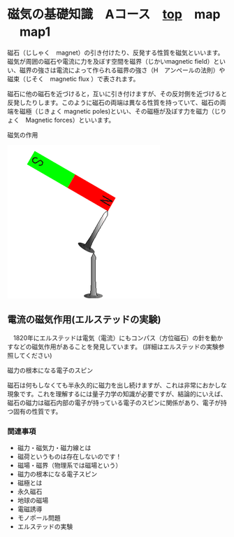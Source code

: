 # 磁気の基礎知識　Aコース　[top](./../index.md)　map 　map1　

磁石（じしゃく　magnet）の引き付けたり、反発する性質を磁気といいます。磁気が周囲の磁石や電流に力を及ぼす空間を磁界（じかいmagnetic field）といい、磁界の強さは電流によって作られる磁界の強さ（H　アンペールの法則）や磁束（じそく　magnetic flux ）で表されます。

磁石に他の磁石を近づけると，互いに引き付けますが、その反対側を近づけると反発したりします。このように磁石の両端は異なる性質を持っていて、磁石の両端を磁極（じきょく magnetic poles)といい、その磁極が及ぼす力を磁力（じりょく　Magnetic forces）といいます。

磁気の作用

![image](./img/jiki.gif)

## 電流の磁気作用(エルステッドの実験)

　1820年にエルステッドは電気（電流）にもコンパス（方位磁石）の針を動かすなどの磁気作用があることを発見しています。
(詳細はエルステッドの実験参照してください)

磁力の根本になる電子のスピン

磁石は何もしなくても半永久的に磁力を出し続けますが、これは非常におかしな現象です。これを理解するには量子力学の知識が必要ですが、結論的にいえば、磁石の磁力は磁石内部の電子が持っている電子のスピンに関係があり、電子が持つ固有の性質です。

### 関連事項

* 磁力・磁気力・磁力線とは
* 磁荷というものは存在しないのです！
* 磁場・磁界（物理系では磁場という）
* 磁力の根本になる電子スピン
* 磁極とは
* 永久磁石
* 地球の磁場
* 電磁誘導
* モノポール問題
* エルステッドの実験
 
